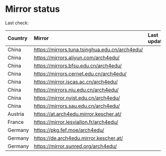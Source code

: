 <script src="./time.js"></script>
# Mirror status
Last check: <script type="text/javascript">localize(1731641526.6974342);</script>

|Country|Mirror|Last update|
|:------|:-----|:----------|
|China|https://mirrors.tuna.tsinghua.edu.cn/arch4edu/|<script type="text/javascript">localize(1731609801);</script>|
|China|https://mirrors.aliyun.com/arch4edu/|<script type="text/javascript">localize(1731566567);</script>|
|China|https://mirrors.bfsu.edu.cn/arch4edu/|<script type="text/javascript">localize(1731609801);</script>|
|China|https://mirrors.cernet.edu.cn/arch4edu/|<script type="text/javascript">localize(1731609801);</script>|
|China|https://mirror.iscas.ac.cn/arch4edu/|<script type="text/javascript">localize(1731609801);</script>|
|China|https://mirrors.nju.edu.cn/arch4edu/|<script type="text/javascript">localize(1731566567);</script>|
|China|https://mirror.nyist.edu.cn/arch4edu/|<script type="text/javascript">localize(1731566567);</script>|
|China|https://mirrors.sau.edu.cn/arch4edu/|<script type="text/javascript">localize(1729319991);</script>|
|Austria|https://at.arch4edu.mirror.kescher.at/|<script type="text/javascript">localize(1731609801);</script>|
|France|https://mirror.lesviallon.fr/arch4edu/|<script type="text/javascript">localize(1731609801);</script>|
|Germany|https://pkg.fef.moe/arch4edu/|<script type="text/javascript">localize(1731609801);</script>|
|Germany|https://de.arch4edu.mirror.kescher.at/|<script type="text/javascript">localize(1731609801);</script>|
|Germany|https://mirror.sunred.org/arch4edu/|<script type="text/javascript">localize(1731609801);</script>|

<script src="./tablefilter/tablefilter.js"></script>
<script src="./table.js"></script>